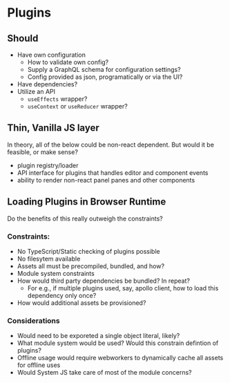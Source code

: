 # Plugins

## Should
- Have own configuration
  - How to validate own config?
  - Supply a GraphQL schema for configuration settings?
  - Config provided as json, programatically or via the UI?
- Have dependencies?
- Utilize an API
  - `useEffects` wrapper?
  - `useContext` or `useReducer` wrapper?

## Thin, Vanilla JS layer
In theory, all of the below could be non-react dependent.
But would it be feasible, or make sense?

- plugin registry/loader
- API interface for plugins that handles editor and component events
- ability to render non-react panel panes and other components

## Loading Plugins in Browser Runtime
Do the benefits of this really outweigh the constraints?

### Constraints:
- No TypeScript/Static checking of plugins possible
- No filesytem available
- Assets all must be precompiled, bundled, and how?
- Module system constraints
- How would third party dependencies be bundled? In repeat?
  - For e.g., if multiple plugins used, say, apollo client, how to load this dependency only once?
- How would additional assets be provisioned?

### Considerations
- Would need to be exporeted a single object literal, likely?
- What module system would be used? Would this constrain defintion of plugins?
- Offline usage would require webworkers to dynamically cache all assets for offline uses
- Would System JS take care of most of the module concerns?
